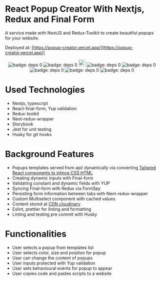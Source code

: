 # React Popup Creator With Nextjs, Redux and Final Form

A service made with NextJS and Redux-Toolkit to create beautiful popups for your website.

Deployed at: [https://popup-creator.vercel.app/](https://popup-creator.vercel.app/)

<p align="center">
  <!-- <img alt="badge: deps 0" src="https://img.shields.io/badge/react-%2320232a.svg?style=flat-square&logo=react&logoColor=%2361DAFB" /> -->
  <img alt="badge: deps 0" src="https://img.shields.io/badge/Next-black?style=flat-square&logo=next.js&logoColor=white" />
  <img alt="badge: deps 0" src="https://img.shields.io/badge/typescript-%23007ACC.svg?style=flat-square&logo=typescript&logoColor=white" />
  <img alt="badge: deps 0" height="23" src="https://github.com/final-form/react-final-form/raw/main/banner.png" />
  <img alt="badge: deps 0" src="https://img.shields.io/badge/redux-%23593d88.svg?style=flat-square&logo=redux&logoColor=white" />
  <img alt="badge: deps 0" src="https://img.shields.io/badge/tailwindcss-%2338B2AC.svg?style=flat-square&logo=tailwind-css&logoColor=white" />
  <img alt="badge: deps 0" src="https://img.shields.io/badge/-Storybook-FF4785?style=flat-square&logo=storybook&logoColor=white" />
  <img alt="badge: deps 0" src="https://img.shields.io/badge/ESLint-4B3263?style=flat-square&logo=eslint&logoColor=white" />
  <img alt="badge: deps 0" src="https://img.shields.io/badge/-jest-%23C21325?style=flat-square&logo=jest&logoColor=white" />
</p>

# Used Technologies

- Nextjs, typescript
- React-final-form, Yup validation
- Redux-toolkit
- Next-redux-wrapper
- Storybook
- Jest for unit testing
- Husky for git hooks

# Background Features

- Popups templates served from api/ dynamically via converting [Tailwind React components to inlince CSS HTML](https://popup-creator.vercel.app/api/popups/POPUP_010)
- Creating dynamic inputs with Final-form
- Validating constant and dynamic fields with YUP
- Syncing Final-form with Redux via FormSpy
- Persisting form information between tabs with Next-redux-wrapper
- Custom Multiselect component with cached values
- Content stored at [CDN cloudinary](https://cloudinary.com)
- Eslint, prettier for linting and formatting
- Linting and testing pre commit with Husky

# Functionalities

- User selects a popup from templates list
- User selects color, size and position for popup
- User can change the content of popups
- User inputs protected with Yup validation
- User sets behavioural events for popup to appear
- User copies code and pastes scripts to a website

<!-- # App screenshots -->
